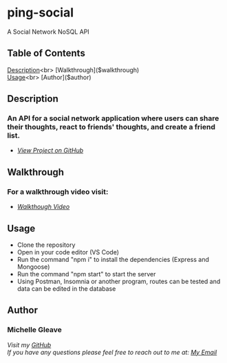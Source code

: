 # ping-social
A Social Network NoSQL API

## Table of Contents
[Description]($description)<br>
[Walkthrough]($walkthrough)<br>
[Usage]($usage)<br>
[Author]($author)

## Description
### An API for a social network application where users can share their thoughts, react to friends' thoughts, and create a friend list. 

- _[View Project on GitHub](http://github.com/mmgleave/ping-social)_

## Walkthrough
### For a walkthrough video visit: 
- _[Walkthough Video]($https://drive.google.com/file/d/1ZnifpbLTabw3JsQU1WkBZvdFSGwvl8Id/view)_

## Usage
- Clone the repository 
- Open in your code editor (VS Code)
- Run the command "npm i" to install the dependencies (Express and Mongoose)
- Run the command "npm start" to start the server
- Using Postman, Insomnia or another program, routes can be tested and data can be edited in the database


## Author
### Michelle Gleave 
_Visit my [GitHub](https://github.com/mmgleave/)_<br>
_If you have any questions please feel free to reach out to me at: <a href='mailto:mmgleave@gmail.com.com'></i>My Email</a>_

